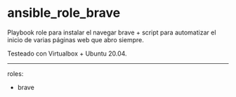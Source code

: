 # ansible_role_brave

Playbook role para instalar el navegar brave + script para automatizar el inicio de varias páginas web que abro siempre.

Testeado con Virtualbox + Ubuntu 20.04.   

---
roles:	 
- brave
